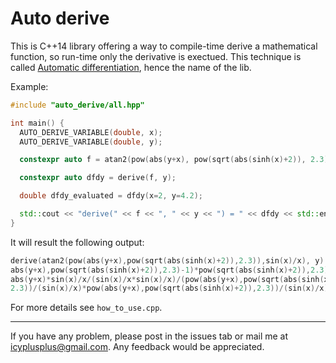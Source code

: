 Auto derive
===========

This is C++14 library offering a way to compile-time derive a mathematical function, so run-time only the derivative is exectued. This technique is called
[Automatic differentiation](http://en.wikipedia.org/wiki/Automatic_differentiation), hence the name of the lib.

Example:

```C++
#include "auto_derive/all.hpp"

int main() {
  AUTO_DERIVE_VARIABLE(double, x);
  AUTO_DERIVE_VARIABLE(double, y);

  constexpr auto f = atan2(pow(abs(y+x), pow(sqrt(abs(sinh(x)+2)), 2.3)), sin(x)/x);

  constexpr auto dfdy = derive(f, y);

  double dfdy_evaluated = dfdy(x=2, y=4.2);

  std::cout << "derive(" << f << ", " << y << ") = " << dfdy << std::endl;
}
```

It will result the following output: 
``` C++
derive(atan2(pow(abs(y+x),pow(sqrt(abs(sinh(x)+2)),2.3)),sin(x)/x), y) = pow(
abs(y+x),pow(sqrt(abs(sinh(x)+2)),2.3)-1)*pow(sqrt(abs(sinh(x)+2)),2.3)*(y+x)/
abs(y+x)*sin(x)/x/(sin(x)/x*sin(x)/x)/(pow(abs(y+x),pow(sqrt(abs(sinh(x)+2)),
2.3))/(sin(x)/x)*pow(abs(y+x),pow(sqrt(abs(sinh(x)+2)),2.3))/(sin(x)/x)+1)
```

For more details see ```how_to_use.cpp```.

----------------------
If you have any problem, please post in the issues tab or mail me at icyplusplus@gmail.com. Any feedback would be appreciated.
